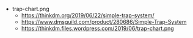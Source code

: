 - trap-chart.png
  - https://thinkdm.org/2019/06/22/simple-trap-system/
  - https://www.dmsguild.com/product/280686/Simple-Trap-System
  - https://thinkdm.files.wordpress.com/2019/06/trap-chart.png